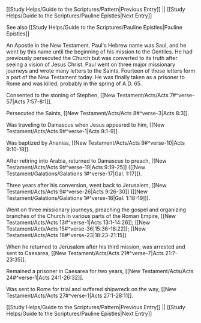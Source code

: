 [[Study Helps/Guide to the Scriptures/Pattern|Previous Entry]]  ||  [[Study Helps/Guide to the Scriptures/Pauline Epistles|Next Entry]]

 See also [[Study Helps/Guide to the Scriptures/Pauline Epistles|Pauline Epistles]]

 An Apostle in the New Testament. Paul's Hebrew name was Saul, and he went by this name until the beginning of his mission to the Gentiles. He had previously persecuted the Church but was converted to its truth after seeing a vision of Jesus Christ. Paul went on three major missionary journeys and wrote many letters to the Saints. Fourteen of these letters form a part of the New Testament today. He was finally taken as a prisoner to Rome and was killed, probably in the spring of A.D. 65.

 Consented to the stoning of Stephen, [[New Testament/Acts/Acts 7#^verse-57|Acts 7:57-8:1]].

 Persecuted the Saints, [[New Testament/Acts/Acts 8#^verse-3|Acts 8:3]].

 Was traveling to Damascus when Jesus appeared to him, [[New Testament/Acts/Acts 9#^verse-1|Acts 9:1-9]].

 Was baptized by Ananias, [[New Testament/Acts/Acts 9#^verse-10|Acts 9:10-18]].

 After retiring into Arabia, returned to Damascus to preach, [[New Testament/Acts/Acts 9#^verse-19|Acts 9:19-25]] ([[New Testament/Galations/Galations 1#^verse-17|Gal. 1:17]]).

 Three years after his conversion, went back to Jerusalem, [[New Testament/Acts/Acts 9#^verse-26|Acts 9:26-30]] ([[New Testament/Galations/Galations 1#^verse-18|Gal. 1:18-19]]).

 Went on three missionary journeys, preaching the gospel and organizing branches of the Church in various parts of the Roman Empire, [[New Testament/Acts/Acts 13#^verse-1|Acts 13:1-14:26]]; [[New Testament/Acts/Acts 15#^verse-36|15:36-18:22]]; [[New Testament/Acts/Acts 18#^verse-23|18:23-21:15]].

 When he returned to Jerusalem after his third mission, was arrested and sent to Caesarea, [[New Testament/Acts/Acts 21#^verse-7|Acts 21:7-23:35]].

 Remained a prisoner in Caesarea for two years, [[New Testament/Acts/Acts 24#^verse-1|Acts 24:1-26:32]].

 Was sent to Rome for trial and suffered shipwreck on the way, [[New Testament/Acts/Acts 27#^verse-1|Acts 27:1-28:11]].

[[Study Helps/Guide to the Scriptures/Pattern|Previous Entry]]  ||  [[Study Helps/Guide to the Scriptures/Pauline Epistles|Next Entry]]